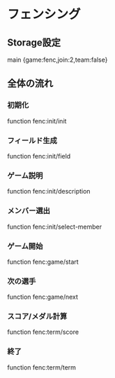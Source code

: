 # フェンシング

## Storage設定
main {game:fenc,join:2,team:false}

## 全体の流れ
### 初期化
function fenc:init/init
### フィールド生成
function fenc:init/field
### ゲーム説明
function fenc:init/description
### メンバー選出
function fenc:init/select-member
### ゲーム開始
function fenc:game/start
### 次の選手
function fenc:game/next
### スコア/メダル計算
function fenc:term/score
### 終了
function fenc:term/term
